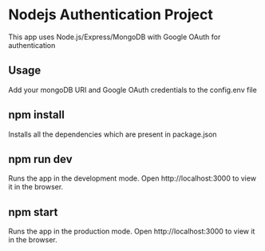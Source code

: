 # Nodejs Authentication Project

This app uses Node.js/Express/MongoDB with Google OAuth for authentication

## Usage

Add your mongoDB URI and Google OAuth credentials to the config.env file


## npm install
Installs all the dependencies which are present in package.json

## npm run dev
Runs the app in the development mode. 
Open http://localhost:3000 to view it in the browser.

## npm start
Runs the app in the production mode. 
Open http://localhost:3000 to view it in the browser.

